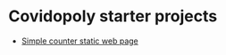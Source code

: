 # Covidopoly starter projects

- [Simple counter static web page](https://clavinerise.github.io/mini-projects/project1/index.html)
